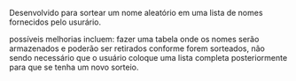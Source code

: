 Desenvolvido para sortear um nome aleatório em uma lista de nomes fornecidos pelo usurário.

possíveis melhorias incluem: fazer uma tabela onde os nomes serão armazenados e poderão ser retirados conforme forem sorteados, 
não sendo necessário que o usuário coloque uma lista completa posteriormente para que se tenha um novo sorteio.

